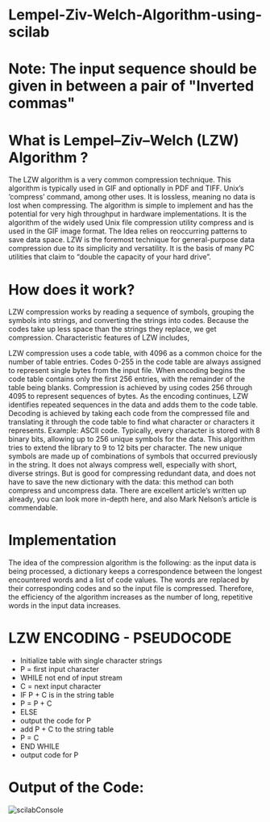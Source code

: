 # Lempel-Ziv-Welch-Algorithm-using-scilab
# Note: The input sequence should be given in between a pair of "Inverted commas"
# What is Lempel–Ziv–Welch (LZW) Algorithm ?

The LZW algorithm is a very common compression technique. This algorithm is typically used in GIF and optionally in PDF and TIFF. Unix’s ‘compress’ command, among other uses. It is lossless, meaning no data is lost when compressing. The algorithm is simple to implement and has the potential for very high throughput in hardware implementations. It is the algorithm of the widely used Unix file compression utility compress and is used in the GIF image format.
The Idea relies on reoccurring patterns to save data space. LZW is the foremost technique for general-purpose data compression due to its simplicity and versatility. It is the basis of many PC utilities that claim to “double the capacity of your hard drive”. 

# How does it work?

LZW compression works by reading a sequence of symbols, grouping the symbols into strings, and converting the strings into codes. Because the codes take up less space than the strings they replace, we get compression. Characteristic features of LZW includes, 

LZW compression uses a code table, with 4096 as a common choice for the number of table entries. Codes 0-255 in the code table are always assigned to represent single bytes from the input file.
When encoding begins the code table contains only the first 256 entries, with the remainder of the table being blanks. Compression is achieved by using codes 256 through 4095 to represent sequences of bytes.
As the encoding continues, LZW identifies repeated sequences in the data and adds them to the code table.
Decoding is achieved by taking each code from the compressed file and translating it through the code table to find what character or characters it represents.
Example: ASCII code. Typically, every character is stored with 8 binary bits, allowing up to 256 unique symbols for the data. This algorithm tries to extend the library to 9 to 12 bits per character. The new unique symbols are made up of combinations of symbols that occurred previously in the string. It does not always compress well, especially with short, diverse strings. But is good for compressing redundant data, and does not have to save the new dictionary with the data: this method can both compress and uncompress data. 
There are excellent article’s written up already, you can look more in-depth here, and also Mark Nelson’s article is commendable. 

# Implementation

The idea of the compression algorithm is the following: as the input data is being processed, a dictionary keeps a correspondence between the longest encountered words and a list of code values. The words are replaced by their corresponding codes and so the input file is compressed. Therefore, the efficiency of the algorithm increases as the number of long, repetitive words in the input data increases.

# LZW ENCODING - PSEUDOCODE
  * Initialize table with single character strings
  * P = first input character
  * WHILE not end of input stream
  * C = next input character
  * IF P + C is in the string table
  * P = P + C
  * ELSE
  * output the code for P
  * add P + C to the string table
  * P = C
  * END WHILE
  * output code for P

# Output of the Code:
![scilabConsole](https://user-images.githubusercontent.com/68462343/150665054-d05d77ab-67fa-4cdc-bef2-4e8e491deeca.png)
